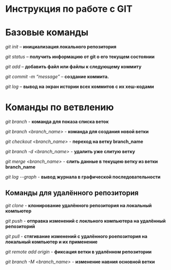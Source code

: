 # Инструкция по работе с GIT

# Базовые команды

*git init* – **инициализация локального репозитория**

*git status* – **получить информацию от git о его текущем состоянии**

*git add* – **добавить файл или файлы к следующему коммиту**

*git commit -m “message”* – **создание коммита.**

*git log* – **вывод на экран истории всех коммитов с их хеш-кодами**


# Команды по ветвлению

*git branch* - **команда для показа списка веток**

*git branch <branch_name>* - **команда для создания новой ветки**

*git checkout <branch_name>* - **переход на ветку branch_name**

*git branch -d <branch_name>* - **удалить уже слитую ветку**

*git merge <branch_name>* - **слить данные в текущею ветку из ветки branch_name**

*git log --graph* - **вывод журнала в графической последовательности**

## Команды для удалённого репозитория

*git clone* - **клонирование удалённого репозитория на локальный компьютер**

*git push* - **отправка изменений с локльного компьютера на удалённый репозиторий**

*git pull* - **стягивание изменений с удалённого роепозитория на локальный компьютер и их применение**

*git remote add origin* - **фиксация ветки в удалённом репозитории**

*git branch -M <branch_name>* - **изменение навния основной ветки**